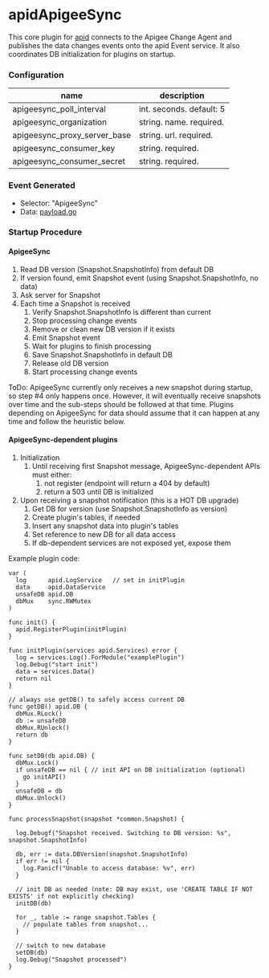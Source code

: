 # apidApigeeSync

This core plugin for [apid](http://github.com/30x/apid) connects to the Apigee Change Agent and publishes the data
changes events onto the apid Event service. It also coordinates DB initialization for plugins on startup.

### Configuration

| name                         | description              |
|------------------------------|--------------------------|
| apigeesync_poll_interval     | int. seconds. default: 5 |
| apigeesync_organization      | string. name. required.  |
| apigeesync_proxy_server_base | string. url. required.   |
| apigeesync_consumer_key      | string. required.        |
| apigeesync_consumer_secret   | string. required.        |

### Event Generated

* Selector: "ApigeeSync"
* Data: [payload.go](payload.go)

### Startup Procedure

#### ApigeeSync
1. Read DB version (Snapshot.SnapshotInfo) from default DB
2. If version found, emit Snapshot event (using Snapshot.SnapshotInfo, no data)
3. Ask server for Snapshot
4. Each time a Snapshot is received
    1. Verify Snapshot.SnapshotInfo is different than current
    2. Stop processing change events
    3. Remove or clean new DB version if it exists
    4. Emit Snapshot event
    5. Wait for plugins to finish processing
    6. Save Snapshot.SnapshotInfo in default DB
    7. Release old DB version
    8. Start processing change events

ToDo: ApigeeSync currently only receives a new snapshot during startup, so step #4 only happens once. However, it
 will eventually receive snapshots over time and the sub-steps should be followed at that time. Plugins 
 depending on ApigeeSync for data should assume that it can happen at any time and follow the heuristic below.

#### ApigeeSync-dependent plugins
1. Initialization
    1. Until receiving first Snapshot message, ApigeeSync-dependent APIs must either:
         1. not register (endpoint will return a 404 by default) 
         2. return a 503 until DB is initialized
2. Upon receiving a snapshot notification (this is a HOT DB upgrade)
    1. Get DB for version (use Snapshot.SnapshotInfo as version)
    2. Create plugin's tables, if needed
    3. Insert any snapshot data into plugin's tables
    4. Set reference to new DB for all data access
    5. If db-dependent services are not exposed yet, expose them

Example plugin code:

    var (
      log      apid.LogService   // set in initPlugin
      data     apid.DataService
      unsafeDB apid.DB
      dbMux    sync.RWMutex
    )
    
    func init() {
      apid.RegisterPlugin(initPlugin)
    }
    
    func initPlugin(services apid.Services) error {
      log = services.Log().ForModule("examplePlugin")
      log.Debug("start init")
      data = services.Data()
      return nil
    }
    
    // always use getDB() to safely access current DB
    func getDB() apid.DB {
      dbMux.RLock()
      db := unsafeDB
      dbMux.RUnlock()
      return db
    }
    
    func setDB(db apid.DB) {
      dbMux.Lock()
      if unsafeDB == nil { // init API on DB initialization (optional)
        go initAPI()
      }
      unsafeDB = db
      dbMux.Unlock()
    }

    func processSnapshot(snapshot *common.Snapshot) {
    
      log.Debugf("Snapshot received. Switching to DB version: %s", snapshot.SnapshotInfo)
    
      db, err := data.DBVersion(snapshot.SnapshotInfo)
      if err != nil {
        log.Panicf("Unable to access database: %v", err)
      }

      // init DB as needed (note: DB may exist, use 'CREATE TABLE IF NOT EXISTS' if not explicitly checking)
      initDB(db)
    
      for _, table := range snapshot.Tables {
        // populate tables from snapshot...
      }
    
      // switch to new database 
      setDB(db)
      log.Debug("Snapshot processed")
    }
